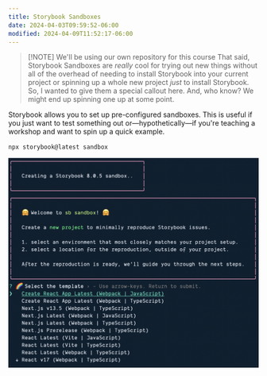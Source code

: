 ```yaml
---
title: Storybook Sandboxes
date: 2024-04-03T09:59:52-06:00
modified: 2024-04-09T11:52:17-06:00
---
```


> [!NOTE] We'll be using our own repository for this course
> That said, Storybook Sandboxes are *really* cool for trying out new things without all of the overhead of needing to install Storybook into your current project or spinning up a whole new project *just* to install Storybook. So, I wanted to give them a special callout here. And, who know? We might end up spinning one up at some point.

Storybook allows you to set up pre-configured sandboxes. This is useful if you just want to test something out or—hypothetically—if you're teaching a workshop and want to spin up a quick example.

```ts
npx storybook@latest sandbox
```

![Creating a Storybook sandbox from the CLI](../../assets/storybook-sandboxes-cli.png)
